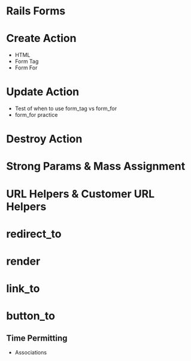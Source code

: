 # Rails Forms

# Create Action

- HTML
- Form Tag
- Form For

# Update Action

- Test of when to use form_tag vs form_for
- form_for practice

# Destroy Action

# Strong Params & Mass Assignment

# URL Helpers & Customer URL Helpers

# redirect_to

# render

# link_to

# button_to

## Time Permitting

- Associations
